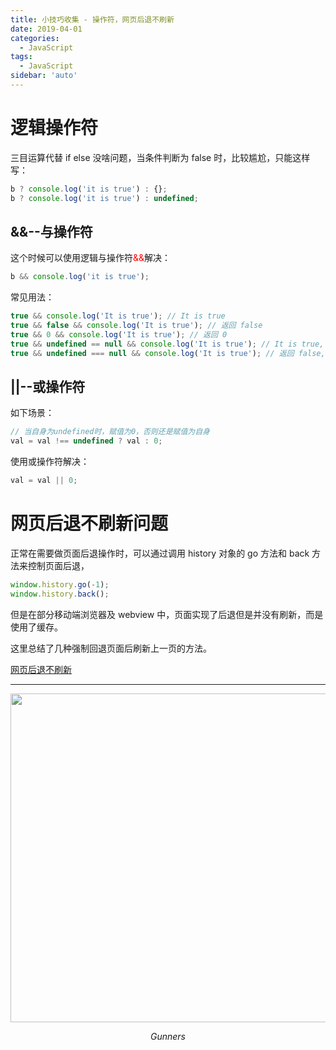 ```yaml
---
title: 小技巧收集 - 操作符，网页后退不刷新
date: 2019-04-01
categories:
  - JavaScript
tags:
  - JavaScript
sidebar: 'auto'
---
```


# 逻辑操作符

三目运算代替 if else 没啥问题，当条件判断为 false 时，比较尴尬，只能这样写：

```js
b ? console.log('it is true') : {};
b ? console.log('it is true') : undefined;
```

## &&--与操作符

这个时候可以使用逻辑与操作符<font color=red>&&</font>解决：

```js
b && console.log('it is true');
```

常见用法：

```js
true && console.log('It is true'); // It is true
true && false && console.log('It is true'); // 返回 false
true && 0 && console.log('It is true'); // 返回 0
true && undefined == null && console.log('It is true'); // It is true, 表达式undefined == null的运算结果为true
true && undefined === null && console.log('It is true'); // 返回 false, 表达式undefined === null的运算结果为false
```

## ||--或操作符

如下场景：

```js
// 当自身为undefined时，赋值为0，否则还是赋值为自身
val = val !== undefined ? val : 0;
```

使用或操作符解决：

```js
val = val || 0;
```

# 网页后退不刷新问题

正常在需要做页面后退操作时，可以通过调用 history 对象的 go 方法和 back 方法来控制页面后退，

```js
window.history.go(-1);
window.history.back();
```

但是在部分移动端浏览器及 webview 中，页面实现了后退但是并没有刷新，而是使用了缓存。

这里总结了几种强制回退页面后刷新上一页的方法。

[网页后退不刷新](https://github.com/RicardoCao-Biker/RICO-BLOG/issues/17)

---

<p align="center">
    <img src="/vBlog-reco/avatar.png"  width="800" height="526">
    <p align="center">
        <em>Gunners</em>
    </p>
</p>
